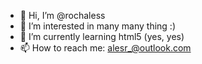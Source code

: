 - 👋 Hi, I’m @rochaless
- 👀 I’m interested in many many thing :)
- 🌱 I’m currently learning html5 (yes, yes)
- 📫 How to reach me: alesr_@outlook.com

<!---
rochaless/rochaless is a ✨ special ✨ repository because its `README.md` (this file) appears on your GitHub profile.
You can click the Preview link to take a look at your changes.
--->
